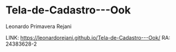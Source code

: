 # Tela-de-Cadastro---Ook

Leonardo Primavera Rejani

LINK: https://leonardorejani.github.io/Tela-de-Cadastro---Ook/
RA: 24383628-2

